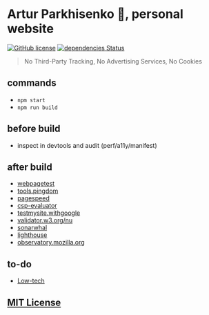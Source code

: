 # Artur Parkhisenko :space_invader:, personal website

[![GitHub license](https://img.shields.io/github/license/arturparkhisenko/arturparkhisenko.github.io.svg)](https://github.com/arturparkhisenko/arturparkhisenko.github.io/blob/master/LICENSE.md) [![dependencies Status](https://david-dm.org/arturparkhisenko/arturparkhisenko.github.io/dev-status.svg)](https://david-dm.org/arturparkhisenko/arturparkhisenko.github.io?type=dev)

> No Third-Party Tracking, No Advertising Services, No Cookies

## commands

- `npm start`
- `npm run build`

## before build

- inspect in devtools and audit (perf/a11y/manifest)

## after build

- [webpagetest](https://www.webpagetest.org/result/161116_Z7_JTRS/)
- [tools.pingdom](https://tools.pingdom.com/#!/beZZIb/https://arturparkhisenko.github.io/)
- [pagespeed](https://developers.google.com/speed/pagespeed/insights/?url=https%3A%2F%2Farturparkhisenko.github.io%2F&tab=mobile)
- [csp-evaluator](https://csp-evaluator.withgoogle.com/)
- [testmysite.withgoogle](https://testmysite.withgoogle.com)
- [validator.w3.org/nu](https://validator.w3.org/nu/?showoutline=yes&doc=https%3A%2F%2Farturparkhisenko.github.io%2F)
- [sonarwhal](https://sonarwhal.com/scanner/)
- [lighthouse](https://developers.google.com/web/tools/lighthouse/)
- [observatory.mozilla.org](https://observatory.mozilla.org/)

## to-do

- [Low-tech](https://solar.lowtechmagazine.com/2018/09/how-to-build-a-lowtech-website/)

## [MIT License](LICENSE.md)
